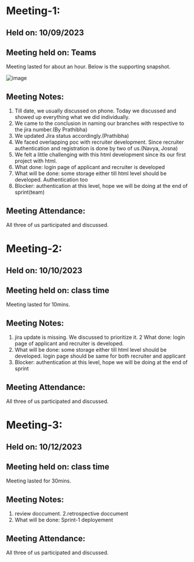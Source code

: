 # Meeting-1:
## Held on: 10/09/2023
## Meeting held on:  Teams
Meeting lasted for about an hour. Below is the supporting snapshot.
 
![image](https://github.com/NavyaNelluri/BeyondBackgrounds/assets/123142678/d99452dc-ac20-4620-bb0d-b7c85ff711a8)

## Meeting Notes:
1.	Till date, we usually discussed on phone. Today we discussed and showed up everything what we did individually.
2.	We came to the conclusion in naming our branches with respective to the jira number.(By Prathibha)
3. We updated Jira status accordingly.(Prathibha)
4. 	We faced overlapping poc with recruiter development. Since recruiter authentication and registration is done by two of us.(Navya, Josna)
5.	 We felt a little challenging with this html development since its our first project with html.
6.	What done: login page of applicant and recruiter is developed
7.	What will be done: some storage either till html level should be developed. Authentication too
8.	Blocker: authentication at this level, hope we will be doing at the end of sprint(team)
## Meeting Attendance:
All three of us participated and discussed.
# Meeting-2:

## Held on: 10/10/2023
## Meeting held on:  class time
Meeting lasted for 10mins. 
## Meeting Notes:
1.	jira update is missing. We discussed to prioritize it.
2	What done: login page of applicant and recruiter is developed.
3.	What will be done: some storage either till html level should be developed. login page should be same for both recruiter and applicant
4.	Blocker: authentication at this level, hope we will be doing at the end of sprint
## Meeting Attendance:
All three of us participated and discussed.

# Meeting-3:

## Held on: 10/12/2023
## Meeting held on:  class time
Meeting lasted for 30mins. 
## Meeting Notes:
1.	review doccument.
2.retrospective doccument
3.	What will be done: Sprint-1 deployement
## Meeting Attendance:
All three of us participated and discussed.
